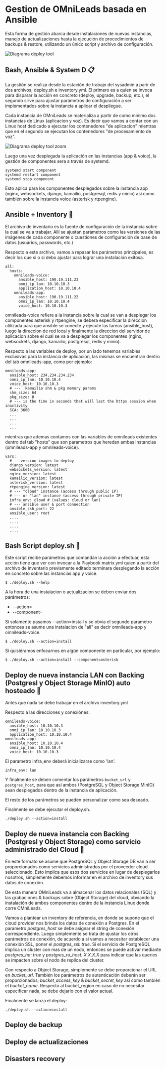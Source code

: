 # Gestion de OMniLeads basada en Ansible

Esta forma de gestión abarca desde instalaciones de nuevas instancias, manejo de actualizaciones hasta la ejecución de procedimientos de backups & restore,
utilizando un único script y archivo de configuración.

![Diagrama deploy tool](./png/deploy-tool-ansible-deploy-instances-multiples.png)

## Bash, Ansible & System D 📋

La gestión se realiza desde la estación de trabajo del sysadmin a parir de dos archivos; deploy.sh e inventory.yml.
El primero es a quien se invoca para disparar la acción en concreto (deploy, upgrade, backup, etc.), el segundo
sirve para ajustar parámetros de configuración a ser implementados sobre la instancia a aplicar el despliegue.

Cada instancia de OMniLeads se materializa a partir de como minimo dos instancias de Linux (aplicacion y voz). Es decir que vamos a contar con un Linux host dedicado a ejecutar los contenedores "de aplicacion" mientras que en el segundo se ejecutan
los contenedores "de procesamiento de voz".

![Diagrama deploy tool zoom](./png/deploy-tool-ansible-deploy-instances.png)

Luego una vez desplegada la aplicación en las instancias (app & voice), la gestión de componentes sera a través de systemd.

```
systemd start component
systemd restart component
systemd stop component
```

Esto aplica para los componentes desplegados sobre la instancia app (nginx, websockets, django, kamailio, postgresql, redis y minio)
así como también sobre la instancia voice (asterisk y rtpengine).


## Ansible + Inventory 🔧

El archivo de inventario es la fuente de configuración de la instancia sobre la cual se va a trabajar.
Allí se ajustan parámetros como las versiones de las imágenes de cada componente o cuestiones de configuración
de base de datos (usuarios, passwords, etc.)

Respecto a este archivo, vamos a repasar los parámetros principales, es decir los que si o si debo
ajustar para lograr una instalación exitosa.

```
all:
  hosts:
    omnileads-voice:
      ansible_host: 190.19.111.23
      omni_ip_lan: 10.10.10.3
      application_host: 10.10.10.4
    omnileads-app:
      ansible_host: 190.19.111.22
      omni_ip_lan: 10.10.10.4
      voice_host: 10.10.10.3
```

omnileads-voice refiere a la instancia sobre la cual se van a desplegar los componentes asterisk y rtpengine, se debera especificar
 la direccion utilizada para que ansible se conecte y ejecute las tareas (ansible_host), luego la direccion de red local y
 finalmente la direccion del servidor de aplicacion sobre el cual se va a desplegar los componentes
 (nginx, websockets, django, kamailio, postgresql, redis y minio).


Respecto a las variables de deploy, por un lado tenemos variables exclusivas para la instancia de aplicacion, las mismas se encuentran
dentro del tab omnileads-app, como por ejemplo:

```
omnileads-app:
  ansible_host: 234.234.234.234
  omni_ip_lan: 10.10.10.4
  voice_host: 10.10.10.3
  # ---  kamailio shm & pkg memory params
  shm_size: 64
  pkg_size: 8
  # --- is the time in seconds that will last the https session when inactivity
  SCA: 3600
  ...
  ...
  ...
  ...
```

mientras que ademas contamos con las variables de omnileads existentes dentro del tab "hosts" que son parametros
que heredan ambas instancias (omnileads-app y omnileads-voice).

```
vars:
  # -- version images to deploy
  django_version: latest
  websockets_version: latest
  nginx_version: latest
  kamailio_version: latest
  asterisk_version: latest
  rtpengine_version: latest
  # --- "cloud" instance (access through public IP)
  # --- or "lan" instance (access through private IP)
  infra_env: cloud # (values: cloud or lan)
  # --- ansible user & port connection
  ansible_ssh_port: 22
  ansible_user: root
  ....
  ....
  ....
  ....
```


## Bash Script deploy.sh 📄

Este script recibe parámetros que comandan la acción a efectuar, esta acción tiene que ver con invocar a la Playbook
matrix.yml quien a partir del archivo de inventario previamente editado terminara desplegando la acción en concreto sobre las instancias app y voice.

```
$ ./deploy.sh --help

```

A la hora de una instalacion o actualizacion se deben enviar dos parámetros:

* --action=
* --component=

Si solamente pasamos --action=install y se obvia el segundo parametro entonces se asume una instalacion de "all" es decir
omnileads-app y omnileads-voice.

```
$ ./deploy.sh --action=install

```

Si quisiéramos enfocarnos en algún componente en particular, por ejemplo:

```
$ ./deploy.sh --action=install --component=asterisk

```

## Deploy de nueva instancia LAN con Backing (Postgresl y Object Storage MinIO) auto hosteado  🚀

Antes que nada se debe trabajar en el archivo inventory.yml

Respecto a las direcciones y conexiónes:

```
omnileads-voice:
  ansible_host: 10.10.10.3
  omni_ip_lan: 10.10.10.3
  application_host: 10.10.10.4
omnileads-app:
  ansible_host: 10.10.10.4
  omni_ip_lan: 10.10.10.4
  voice_host: 10.10.10.3
```

El parametro infra_env deberá inicializarse como 'lan'.

```
infra_env: lan
```

Y finalmente se deben comentar los parámetros ```bucket_url``` y ```postgres_host```, para que así ambos (PostgreSQL y Object Storage MinIO) sean desplegados dentro de la instancia de aplicación.

El resto de los parámetros se pueden personalizar como sea deseado.

Finalmente se debe ejecutar el deploy.sh.

```
./deploy.sh --action=install

```

## Deploy de nueva instancia con Backing (Postgresl y Object Storage) como servicio administrado del Cloud  🚀

En este formato se asume que PostgreSQL y Object Storage DB van a ser proporcionados como servicios administrados por el proveedor cloud seleccionado.
Esto implica que esos dos servicios en lugar de desplegarlos nosotros, simplemente debemos informar en el archivo de inventory sus datos de conexión.

De esta manera OMniLeads va a almacenar los datos relacionales (SQL) y las grabaciones & backups sobre (Object Storage) del cloud, obviando
la instalación de ambos componentes dentro de la instancia Linux donde corre OMniLeads.

Vamos a plantear un inventory de referencia, en donde se supone que el cloud provider nos brinda los datos de conexión a Postgres.
En el parametro *postgres_host* se debe asignar el string de conexión correspondiente.
Luego simplemente se trata de ajustar los otros parámetros de conexión, de acuerdo a si vamos a necesitar establecer una conexión SSL, poner el *postgres_ssl: true*.
Si el servicio de PostgreSQL implica un cluster con mas de un nodo, entonces se puede activar mediante *postgres_ha: true*  y *postgres_ro_host: X.X.X.X*
para indicar que las queries se impacten sobre el nodo de replica del cluster.

Con respecto a Object Storage, simplemente se debe proporcionar el URL en *bucket_url*.
También los parámetros de autenticación deberán ser proporcionados; *bucket_access_key* & *bucket_secret_key* así como también el *bucket_name*.
Respecto al bucket_region en caso de no necesitar especificar nada, se debe dejarlo con el valor actual.

Finalmente se lanza el deploy:

```
./deploy.sh --action=install
```

## Deploy de backup



## Deploy de actualizaciones

## Disasters recovery
